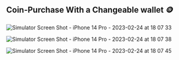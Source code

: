 ## Coin-Purchase With a Changeable wallet 🪙


![Simulator Screen Shot - iPhone 14 Pro - 2023-02-24 at 18 07 33](https://user-images.githubusercontent.com/19625138/221214147-c3452fac-3c7f-4936-8438-5be52791c72c.png)

![Simulator Screen Shot - iPhone 14 Pro - 2023-02-24 at 18 07 38](https://user-images.githubusercontent.com/19625138/221214171-42252ce7-e902-4eba-bec1-77033f8addbc.png)

![Simulator Screen Shot - iPhone 14 Pro - 2023-02-24 at 18 07 45](https://user-images.githubusercontent.com/19625138/221214192-229612ae-c872-4130-9c3f-e57cf3e5473d.png)

